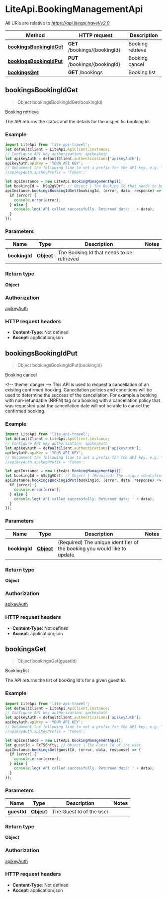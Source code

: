 # LiteApi.BookingManagementApi

All URIs are relative to *https://api.liteapi.travel/v2.0*

Method | HTTP request | Description
------------- | ------------- | -------------
[**bookingsBookingIdGet**](BookingManagementApi.md#bookingsBookingIdGet) | **GET** /bookings/{bookingId} | Booking retrieve
[**bookingsBookingIdPut**](BookingManagementApi.md#bookingsBookingIdPut) | **PUT** /bookings/{bookingId} | Booking cancel
[**bookingsGet**](BookingManagementApi.md#bookingsGet) | **GET** /bookings | Booking list



## bookingsBookingIdGet

> Object bookingsBookingIdGet(bookingId)

Booking retrieve

The API returns the status and the details for the a specific booking Id.

### Example

```javascript
import LiteApi from 'lite-api-travel';
let defaultClient = LiteApi.ApiClient.instance;
// Configure API key authorization: apikeyAuth
let apikeyAuth = defaultClient.authentications['apikeyAuth'];
apikeyAuth.apiKey = 'YOUR API KEY';
// Uncomment the following line to set a prefix for the API key, e.g. "Token" (defaults to null)
//apikeyAuth.apiKeyPrefix = 'Token';

let apiInstance = new LiteApi.BookingManagementApi();
let bookingId =  hSq2gVDrf; // Object | The Booking Id that needs to be retrieved
apiInstance.bookingsBookingIdGet(bookingId, (error, data, response) => {
  if (error) {
    console.error(error);
  } else {
    console.log('API called successfully. Returned data: ' + data);
  }
});
```

### Parameters


Name | Type | Description  | Notes
------------- | ------------- | ------------- | -------------
 **bookingId** | [**Object**](.md)| The Booking Id that needs to be retrieved | 

### Return type

**Object**

### Authorization

[apikeyAuth](../README.md#apikeyAuth)

### HTTP request headers

- **Content-Type**: Not defined
- **Accept**: application/json


## bookingsBookingIdPut

> Object bookingsBookingIdPut(bookingId)

Booking cancel

&lt;!-- theme: danger --&gt; This API is used to request a cancellation of an existing confirmed booking. Cancellation policies and conditions will be used to determine the success of the cancellation. For example a booking with non-refundable (NRFN) tag or a booking with a cancellation policy that was requested past the cancellation date will not be able to cancel the confirmed booking.

### Example

```javascript
import LiteApi from 'lite-api-travel';
let defaultClient = LiteApi.ApiClient.instance;
// Configure API key authorization: apikeyAuth
let apikeyAuth = defaultClient.authentications['apikeyAuth'];
apikeyAuth.apiKey = 'YOUR API KEY';
// Uncomment the following line to set a prefix for the API key, e.g. "Token" (defaults to null)
//apikeyAuth.apiKeyPrefix = 'Token';

let apiInstance = new LiteApi.BookingManagementApi();
let bookingId = hSq2gVDrf; // Object | (Required) The unique identifier of the booking you would like to update.
apiInstance.bookingsBookingIdPut(bookingId, (error, data, response) => {
  if (error) {
    console.error(error);
  } else {
    console.log('API called successfully. Returned data: ' + data);
  }
});
```

### Parameters


Name | Type | Description  | Notes
------------- | ------------- | ------------- | -------------
 **bookingId** | [**Object**](.md)| (Required) The unique identifier of the booking you would like to update. | 

### Return type

**Object**

### Authorization

[apikeyAuth](../README.md#apikeyAuth)

### HTTP request headers

- **Content-Type**: Not defined
- **Accept**: application/json


## bookingsGet

> Object bookingsGet(guestId)

Booking list

The API returns the list of booking Id&#39;s for a given guest Id.

### Example

```javascript
import LiteApi from 'lite-api-travel';
let defaultClient = LiteApi.ApiClient.instance;
// Configure API key authorization: apikeyAuth
let apikeyAuth = defaultClient.authentications['apikeyAuth'];
apikeyAuth.apiKey = 'YOUR API KEY';
// Uncomment the following line to set a prefix for the API key, e.g. "Token" (defaults to null)
//apikeyAuth.apiKeyPrefix = 'Token';

let apiInstance = new LiteApi.BookingManagementApi();
let guestId = FrT56hfty; // Object | The Guest Id of the user
apiInstance.bookingsGet(guestId, (error, data, response) => {
  if (error) {
    console.error(error);
  } else {
    console.log('API called successfully. Returned data: ' + data);
  }
});
```

### Parameters


Name | Type | Description  | Notes
------------- | ------------- | ------------- | -------------
 **guestId** | [**Object**](.md)| The Guest Id of the user | 

### Return type

**Object**

### Authorization

[apikeyAuth](../README.md#apikeyAuth)

### HTTP request headers

- **Content-Type**: Not defined
- **Accept**: application/json

